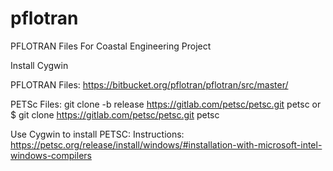 # pflotran
PFLOTRAN Files For Coastal Engineering Project

Install Cygwin

PFLOTRAN Files: https://bitbucket.org/pflotran/pflotran/src/master/

PETSc Files: git clone -b release https://gitlab.com/petsc/petsc.git petsc or $ git clone https://gitlab.com/petsc/petsc.git petsc

Use Cygwin to install PETSC: Instructions: https://petsc.org/release/install/windows/#installation-with-microsoft-intel-windows-compilers
